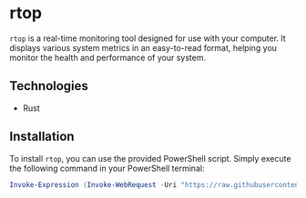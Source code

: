 # rtop

`rtop` is a real-time monitoring tool designed for use with your computer. It displays various system metrics in an easy-to-read format, helping you monitor the health and performance of your system.

## Technologies

- Rust

## Installation

To install `rtop`, you can use the provided PowerShell script. Simply execute the following command in your PowerShell terminal:

```powershell
Invoke-Expression (Invoke-WebRequest -Uri "https://raw.githubusercontent.com/alvaromagu/rtop/main/scripts/install.ps1").Content
```